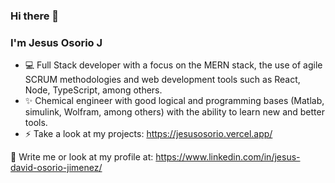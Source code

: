 ### Hi there 👋
### I'm Jesus Osorio J

- 💻 Full Stack developer with a focus on the MERN stack, the use of agile SCRUM methodologies and web development tools such as React, Node, TypeScript, among others. 
- ✨ Chemical engineer with good logical and programming bases (Matlab, simulink, Wolfram, among others) with the ability to learn new and better tools.
- ⚡ Take a look at my projects: https://jesusosorio.vercel.app/

💬 Write me or look at my profile at: https://www.linkedin.com/in/jesus-david-osorio-jimenez/



